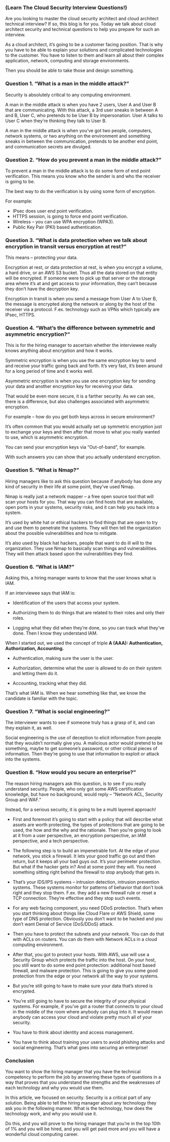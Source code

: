 ### (Learn The Cloud Security Interview Questions!)
Are you looking to master the cloud security architect and cloud architect technical interview? If so, this blog is for you. Today we talk about cloud architect security and technical questions to help you prepare for such an interview.

As a cloud architect, it’s going to be a customer facing position. That is why you have to be able to explain your solutions and complicated technologies to the customer. You have to listen to them and learn all about their complex application, network, computing and storage environments.

Then you should be able to take those and design something.

### Question 1. “What is a man in the middle attack?”
Security is absolutely critical to any computing environment.

A man in the middle attack is when you have 2 users, User A and User B that are communicating. With this attack, a 3rd user sneaks in between A and B, User C, who pretends to be User B by impersonation. User A talks to User C when they’re thinking they talk to User B.

A man in the middle attack is when you’ve got two people, computers, network systems, or two anything on the environment and something sneaks in between the communication, pretends to be another end point, and communication secrets are divulged.

### Question 2. “How do you prevent a man in the middle attack?”
To prevent a man in the middle attack is to do some form of end point verification. This means you know who the sender is and who the receiver is going to be.

The best way to do the verification is by using some form of encryption.

For example:

- IPsec does user end point verification.
- HTTPS session, is going to force end point verification.
- Wireless – you can use WPA encryption (WPA3).
- Public Key Pair (PKI) based authentication.

### Question 3. “What is data protection when we talk about encryption in transit versus encryption at rest?”
This means – protecting your data.

Encryption at rest, or data protection at rest, is when you encrypt a volume, a hard drive, or an AWS S3 bucket. Thus all the data stored on that entity will be encrypted. If someone were to pick up that server or the storage area where it’s at and get access to your information, they can’t because they don’t have the decryption key.

Encryption in transit is when you send a message from User A to User B, the message is encrypted along the network or along by the host of the receiver via a protocol. F.ex. technology such as VPNs which typically are IPsec, HTTPS.

### Question 4. “What’s the difference between symmetric and asymmetric encryption?“
This is for the hiring manager to ascertain whether the interviewee really knows anything about encryption and how it works.

Symmetric encryption is when you use the same encryption key to send and receive your traffic going back and forth. It’s very fast, it’s been around for a long period of time and it works well.

Asymmetric encryption is when you use one encryption key for sending your data and another encryption key for receiving your data.

That would be even more secure, it is a farther security. As we can see, there is a difference, but also challenges associated with asymmetric encryption.

For example – how do you get both keys across in secure environment?

It’s often common that you would actually set up symmetric encryption just to exchange your keys and then after that move to what you really wanted to use, which is asymmetric encryption.

You can send your encryption keys via “Out-of-band”, for example.

With such answers you can show that you actually understand encryption.

### Question 5. “What is Nmap?”
Hiring managers like to ask this question because if anybody has done any kind of security in their life at some point, they’ve used Nmap.

Nmap is really just a network mapper – a free open source tool that will scan your hosts for you. That way you can find hosts that are available, open ports in your systems, security risks, and it can help you hack into a system.

It’s used by white hat or ethical hackers to find things that are open to try and use them to penetrate the systems. They will then tell the organization about the possible vulnerabilities and how to mitigate.

It’s also used by black hat hackers, people that want to do ill will to the organization. They use Nmap to basically scan things and vulnerabilities. They will then attack based upon the vulnerabilities they find.

### Question 6. “What is IAM?”
Asking this, a hiring manager wants to know that the user knows what is IAM.

If an interviewee says that IAM is:

- Identification of the users that access your system.

- Authorizing them to do things that are related to their roles and only their roles.

- Logging what they did when they’re done, so you can track what they’ve done. Then I know they understand IAM.

When I started out, we used the concept of triple **A (AAA): Authentication, Authorization, Accounting.**

- Authentication, making sure the user is the user.

- Authorization, determine what the user is allowed to do on their system and letting them do it.

- Accounting, tracking what they did.

That’s what IAM is. When we hear something like that, we know the candidate is familiar with the topic.

### Question 7. “What is social engineering?”
The interviewer wants to see if someone truly has a grasp of it, and can they explain it, as well.

Social engineering is the use of deception to elicit information from people that they wouldn’t normally give you. A malicious actor would pretend to be something, maybe to get someone’s password, or other critical pieces of information. Then they’re going to use that information to exploit or attack into the systems.

### Question 8. “How would you secure an enterprise?”
The reason hiring managers ask this question, is to see if you really understand security.
People, who only got some AWS certification knowledge, but have no background, would reply – “Network ACL, Security Group and WAF.”

Instead, for a serious security, it is going to be a multi layered approach!
- First and foremost it’s going to start with a policy that will describe what assets are worth protecting, the types of protections that are going to be used, the how and the why and the rationale.
Then you’re going to look at it from a user perspective, an encryption perspective, an IAM perspective, and a tech perspective.

- The following step is to build an impenetrable fort. At the edge of your network, you stick a
firewall. It lets your good traffic go out and then return, but it keeps all your bad guys out. It’s your
perimeter protection.
But what if the hacker gets in? And at some point they will. You need something sitting right behind the firewall to stop anybody that gets in.

- That’s your IDS/IPS systems – intrusion detection, intrusion prevention systems. These systems monitor for patterns of behavior that don’t look right and they stop them. F.ex. they add a new firewall rule or reset a TCP connection. They’re effective and they stop such events.

- For any web facing component, you need DDoS protection. That’s when you start thinking about things like Cloud Flare or AWS Shield, some type of DNS protection. Obviously you don’t want to be hacked and you don’t want Denial of Service (DoS/DDoS) attack.

- Then you have to protect the subnets and your network. You can do that with ACLs on routers.
You can do them with Network ACLs in a cloud computing environment.

- After that, you got to protect your hosts. With AWS, use will use a Security Group which protects the traffic into the host. On your host, you still want to do some end point protection: additional host based firewall, and malware protection. This is going to give you some good protection from the edge or your network all the way to your systems.

- But you’re still going to have to make sure your data that’s stored is encrypted.

- You’re still going to have to secure the integrity of your physical systems. For example, if you’ve got a router that connects to your cloud in the middle of the room where anybody can plug into it. It would mean anybody can access your cloud and violate pretty much all of your security.

- You have to think about identity and access management.

- You have to think about training your users to avoid phishing attacks and social engineering. That’s what goes into securing an enterprise!

### Conclusion
You want to show the hiring manager that you have the technical competency to perform the job by answering these types of questions in a way that proves that you understand the strengths and the weaknesses of each technology and why you would use them.

In this article, we focused on security. Security is a critical part of any solution. Being able to tell the hiring manager about any technology they ask you in the following manner. What is the technology, how does the technology work, and why you would use it.

Do this, and you will prove to the hiring manager that you’re in the top 10th of 1% and you will be hired, and you will get paid more and you will have a wonderful cloud computing career.











